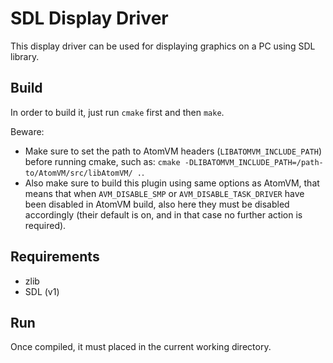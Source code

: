 # SDL Display Driver

This display driver can be used for displaying graphics on a PC using SDL library.

## Build
In order to build it, just run `cmake` first and then `make`.

Beware:
- Make sure to set the path to AtomVM headers (`LIBATOMVM_INCLUDE_PATH`) before running cmake,
such as: `cmake -DLIBATOMVM_INCLUDE_PATH=/path-to/AtomVM/src/libAtomVM/ .`.
- Also make sure to build this plugin using same options as AtomVM, that means that
when `AVM_DISABLE_SMP` or `AVM_DISABLE_TASK_DRIVER` have been disabled in AtomVM build, also here
they must be disabled accordingly (their default is on, and in that case no further action is
required).

## Requirements

- zlib
- SDL (v1)

## Run

Once compiled, it must placed in the current working directory.

